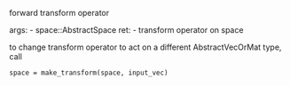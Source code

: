forward transform operator

args:     - space::AbstractSpace ret:     - transform operator on space

to change transform operator to act on a different AbstractVecOrMat type, call

`space = make_transform(space, input_vec)`
